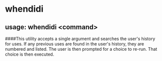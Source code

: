 # whendidi
## usage: whendidi \<command\>
####This utility accepts a single argument and searches the user's history for uses. If any previous uses are found in the user's history, they are numbered and listed. The user is then prompted for a choice to re-run. That choice is then executed.